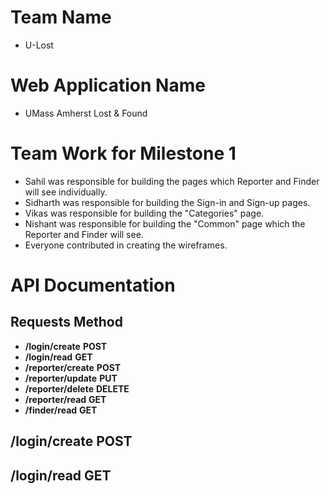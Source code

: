 # Team Name

* U-Lost

# Web Application Name

* UMass Amherst Lost & Found 

# Team Work for Milestone 1

* Sahil was responsible for building the pages which Reporter and Finder will see individually.
* Sidharth was responsible for building the Sign-in and Sign-up pages.
* Vikas was responsible for building the "Categories" page.
* Nishant was responsible for building the "Common" page which the Reporter and Finder will see.
* Everyone contributed in creating the wireframes.

# API Documentation

## Requests                Method
* __/login/create__       __POST__
* __/login/read__         __GET__
* __/reporter/create__    __POST__
* __/reporter/update__    __PUT__
* __/reporter/delete__    __DELETE__
* __/reporter/read__      __GET__
* __/finder/read__        __GET__

## __/login/create__       __POST__


## __/login/read__         __GET__

